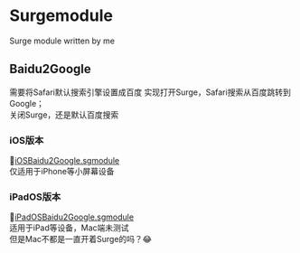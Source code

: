 # Surgemodule
Surge module written by me
## Baidu2Google
需要将Safari默认搜索引擎设置成百度
实现打开Surge，Safari搜索从百度跳转到Google；  
关闭Surge，还是默认百度搜索  
### iOS版本
📱[iOSBaidu2Google.sgmodule](./baidu2google/iOSBaidu2Google.sgmodule?raw=true)  
仅适用于iPhone等小屏幕设备

### iPadOS版本
📔[iPadOSBaidu2Google.sgmodule](./baidu2google/iPadOSBaidu2Google.sgmodule?raw=true)  
适用于iPad等设备，Mac端未测试  
但是Mac不都是一直开着Surge的吗？😂  
